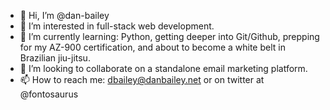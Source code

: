 - 👋 Hi, I’m @dan-bailey
- 👀 I’m interested in full-stack web development. 
- 🌱 I’m currently learning: Python, getting deeper into Git/Github, prepping for my AZ-900 certification, and about to become a white belt in Brazilian jiu-jitsu.
- 💞️ I’m looking to collaborate on a standalone email marketing platform.
- 📫 How to reach me: dbailey@danbailey.net or on twitter at @fontosaurus

<!---
dan-bailey/dan-bailey is a ✨ special ✨ repository because its `README.md` (this file) appears on your GitHub profile.
You can click the Preview link to take a look at your changes.
--->
